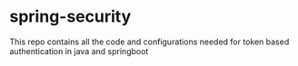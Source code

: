# spring-security
This repo contains all the code and configurations needed for token based authentication in java and springboot
